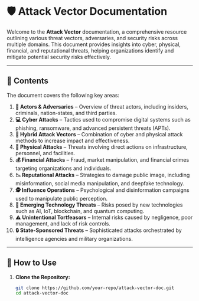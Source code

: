 # 🛡️ Attack Vector Documentation

Welcome to the **Attack Vector** documentation, a comprehensive resource outlining various threat vectors, adversaries, and security risks across multiple domains. This document provides insights into cyber, physical, financial, and reputational threats, helping organizations identify and mitigate potential security risks effectively.

---

## 📂 Contents

The document covers the following key areas:

1. **👥 Actors & Adversaries** – Overview of threat actors, including insiders, criminals, nation-states, and third parties.
2. **💻 Cyber Attacks** – Tactics used to compromise digital systems such as phishing, ransomware, and advanced persistent threats (APTs).
3. **🔀 Hybrid Attack Vectors** – Combination of cyber and physical attack methods to increase impact and effectiveness.
4. **🏢 Physical Attacks** – Threats involving direct actions on infrastructure, personnel, and facilities.
5. **💰 Financial Attacks** – Fraud, market manipulation, and financial crimes targeting organizations and individuals.
6. **📉 Reputational Attacks** – Strategies to damage public image, including misinformation, social media manipulation, and deepfake technology.
7. **🕵️ Influence Operations** – Psychological and disinformation campaigns used to manipulate public perception.
8. **🚀 Emerging Technology Threats** – Risks posed by new technologies such as AI, IoT, blockchain, and quantum computing.
9. **⚠️ Unintentional Tortfeasors** – Internal risks caused by negligence, poor management, and lack of risk controls.
10. **🔒 State-Sponsored Threats** – Sophisticated attacks orchestrated by intelligence agencies and military organizations.

---

## 📖 How to Use

1. **Clone the Repository:**
   ```bash
   git clone https://github.com/your-repo/attack-vector-doc.git
   cd attack-vector-doc
